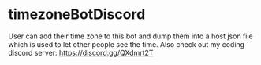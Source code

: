 # timezoneBotDiscord
User can add their time zone to this bot and dump them into a host json file which is used to let other people see the time.
Also check out my coding discord server:  https://discord.gg/QXdmrt2T
